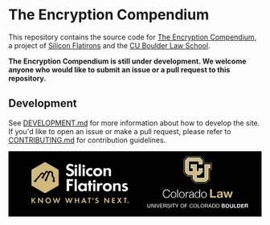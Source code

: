 # The Encryption Compendium
This repository contains the source code for [The Encryption Compendium](https://encryptioncompendium.org), a project of [Silicon Flatirons](https://siliconflatirons.org) and the [CU Boulder Law School](https://www.colorado.edu/law/).

**The Encryption Compendium is still under development. We welcome anyone who would like to submit an issue or a pull request to this repository.**

## Development
See [DEVELOPMENT.md](/DEVELOPMENT.md) for more information about how to develop the site. If you'd like to open an issue or make a pull request, please refer to [CONTRIBUTING.md](/CONTRIBUTING.md) for contribution guidelines.

![Silicon Flatirons and CU Boulder Law School logos](/static/img/sponsor_logos.png)
